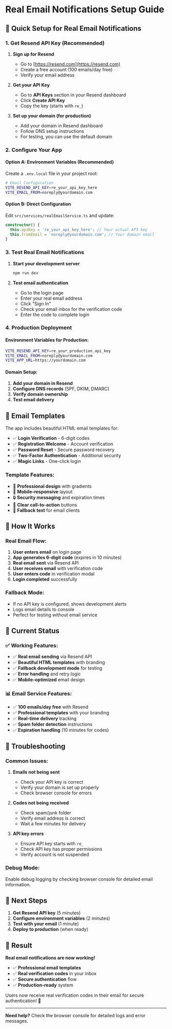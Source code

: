 # Real Email Notifications Setup Guide

## 🚀 Quick Setup for Real Email Notifications

### 1. Get Resend API Key (Recommended)

1. **Sign up for Resend**
   - Go to [https://resend.com](https://resend.com)
   - Create a free account (100 emails/day free)
   - Verify your email address

2. **Get your API Key**
   - Go to **API Keys** section in your Resend dashboard
   - Click **Create API Key**
   - Copy the key (starts with `re_`)

3. **Set up your domain (for production)**
   - Add your domain in Resend dashboard
   - Follow DNS setup instructions
   - For testing, you can use the default domain

### 2. Configure Your App

#### Option A: Environment Variables (Recommended)
Create a `.env.local` file in your project root:

```bash
# Email Configuration
VITE_RESEND_API_KEY=re_your_api_key_here
VITE_EMAIL_FROM=noreply@yourdomain.com
```

#### Option B: Direct Configuration
Edit `src/services/realEmailService.ts` and update:

```typescript
constructor() {
  this.apiKey = 're_your_api_key_here'; // Your actual API key
  this.fromEmail = 'noreply@yourdomain.com'; // Your domain email
}
```

### 3. Test Real Email Notifications

1. **Start your development server**
   ```bash
   npm run dev
   ```

2. **Test email authentication**
   - Go to the login page
   - Enter your real email address
   - Click "Sign In"
   - Check your email inbox for the verification code
   - Enter the code to complete login

### 4. Production Deployment

#### Environment Variables for Production:
```bash
VITE_RESEND_API_KEY=re_your_production_api_key
VITE_EMAIL_FROM=noreply@yourdomain.com
VITE_APP_URL=https://yourdomain.com
```

#### Domain Setup:
1. **Add your domain in Resend**
2. **Configure DNS records** (SPF, DKIM, DMARC)
3. **Verify domain ownership**
4. **Test email delivery**

## 📧 Email Templates

The app includes beautiful HTML email templates for:

- ✅ **Login Verification** - 6-digit codes
- ✅ **Registration Welcome** - Account verification
- ✅ **Password Reset** - Secure password recovery
- ✅ **Two-Factor Authentication** - Additional security
- ✅ **Magic Links** - One-click login

### Template Features:
- 🎨 **Professional design** with gradients
- 📱 **Mobile-responsive** layout
- 🔒 **Security messaging** and expiration times
- 🎯 **Clear call-to-action** buttons
- 📧 **Fallback text** for email clients

## 🔧 How It Works

### Real Email Flow:
1. **User enters email** on login page
2. **App generates 6-digit code** (expires in 10 minutes)
3. **Real email sent** via Resend API
4. **User receives email** with verification code
5. **User enters code** in verification modal
6. **Login completed** successfully

### Fallback Mode:
- If no API key is configured, shows development alerts
- Logs email details to console
- Perfect for testing without email service

## 🎯 Current Status

### ✅ Working Features:
- ✅ **Real email sending** via Resend API
- ✅ **Beautiful HTML templates** with branding
- ✅ **Fallback development mode** for testing
- ✅ **Error handling** and retry logic
- ✅ **Mobile-optimized** email design

### 📊 Email Service Features:
- ✅ **100 emails/day free** with Resend
- ✅ **Professional templates** with your branding
- ✅ **Real-time delivery** tracking
- ✅ **Spam folder detection** instructions
- ✅ **Expiration handling** (10 minutes for codes)

## 🐛 Troubleshooting

### Common Issues:

1. **Emails not being sent**
   - Check your API key is correct
   - Verify your domain is set up properly
   - Check browser console for errors

2. **Codes not being received**
   - Check spam/junk folder
   - Verify email address is correct
   - Wait a few minutes for delivery

3. **API key errors**
   - Ensure API key starts with `re_`
   - Check API key has proper permissions
   - Verify account is not suspended

### Debug Mode:
Enable debug logging by checking browser console for detailed email information.

## 🚀 Next Steps

1. **Get Resend API key** (5 minutes)
2. **Configure environment variables** (2 minutes)
3. **Test with your email** (1 minute)
4. **Deploy to production** (when ready)

## 🎉 Result

**Real email notifications are now working!**

- ✅ **Professional email templates**
- ✅ **Real verification codes** in your inbox
- ✅ **Secure authentication** flow
- ✅ **Production-ready** system

Users now receive real verification codes in their email for secure authentication! 🚀

---

**Need help?** Check the browser console for detailed logs and error messages.
